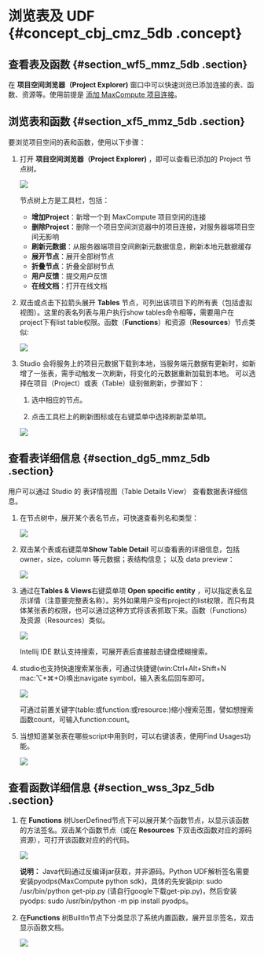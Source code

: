 # 浏览表及 UDF {#concept_cbj_cmz_5db .concept}

## 查看表及函数 {#section_wf5_mmz_5db .section}

在 **项目空间浏览器（Project Explorer\)** 窗口中可以快速浏览已添加连接的表、函数、资源等。使用前提是 [添加 MaxCompute 项目连接](ZH-CN_TP_12119_V1.dita)。

## 浏览表和函数 {#section_xf5_mmz_5db .section}

要浏览项目空间的表和函数，使用以下步骤：

1.  打开 **项目空间浏览器（Project Explorer\)** ，即可以查看已添加的 Project 节点树。

    ![](http://static-aliyun-doc.oss-cn-hangzhou.aliyuncs.com/assets/img/12121/1621_zh-CN.png)

    节点树上方是工具栏，包括：

    -   **增加Project**：新增一个到 MaxCompute 项目空间的连接
    -   **删除Project**：删除一个项目空间浏览器中的项目连接，对服务器端项目空间无影响
    -   **刷新元数据**：从服务器端项目空间刷新元数据信息，刷新本地元数据缓存
    -   **展开节点**：展开全部树节点
    -   **折叠节点**：折叠全部树节点
    -   **用户反馈**：提交用户反馈
    -   **在线文档**：打开在线文档
2.  双击或点击下拉箭头展开 **Tables** 节点，可列出该项目下的所有表（包括虚拟视图）。这里的表名列表与用户执行show tables命令相等，需要用户在project下有list table权限。函数（**Functions**）和资源（**Resources**）节点类似:

    ![](http://static-aliyun-doc.oss-cn-hangzhou.aliyuncs.com/assets/img/12121/1623_zh-CN.png)

3.  Studio 会将服务上的项目元数据下载到本地，当服务端元数据有更新时，如新增了一张表，需手动触发一次刷新，将变化的元数据重新加载到本地。 可以选择在项目（Project）或表（Table）级别做刷新，步骤如下：

    1.  选中相应的节点。

    2.  点击工具栏上的刷新图标或在右键菜单中选择刷新菜单项。

    ![](http://static-aliyun-doc.oss-cn-hangzhou.aliyuncs.com/assets/img/12121/1624_zh-CN.png)


## 查看表详细信息 {#section_dg5_mmz_5db .section}

用户可以通过 Studio 的 表详情视图（Table Details View） 查看数据表详细信息。

1.  在节点树中，展开某个表名节点，可快速查看列名和类型：

    ![](http://static-aliyun-doc.oss-cn-hangzhou.aliyuncs.com/assets/img/12121/1625_zh-CN.png)

2.  双击某个表或右键菜单**Show Table Detail** 可以查看表的详细信息，包括 owner，size，column 等元数据；表结构信息； 以及 data preview：

    ![](http://static-aliyun-doc.oss-cn-hangzhou.aliyuncs.com/assets/img/12121/1626_zh-CN.png)

3.  通过在**Tables & Views**右键菜单项 **Open specific entity** ，可以指定表名显示详情（注意要完整表名称）。另外如果用户没有project的list权限，而只有具体某张表的权限，也可以通过这种方式将该表抓取下来。函数（Functions）及资源（Resources）类似。

    ![](http://static-aliyun-doc.oss-cn-hangzhou.aliyuncs.com/assets/img/12121/1627_zh-CN.png)

    Intellij IDE 默认支持搜索，可展开表后直接敲击键盘模糊搜索。

4.  studio也支持快速搜索某张表，可通过快捷键\(win:Ctrl+Alt+Shift+N mac:⌥+⌘+O\)唤出navigate symbol，输入表名后回车即可。

    ![](http://static-aliyun-doc.oss-cn-hangzhou.aliyuncs.com/assets/img/12121/1628_zh-CN.png)

    可通过前置关键字\(table:或function:或resource:\)缩小搜索范围，譬如想搜索函数count，可输入function:count。

5.  当想知道某张表在哪些script中用到时，可以右键该表，使用Find Usages功能。

    ![](http://static-aliyun-doc.oss-cn-hangzhou.aliyuncs.com/assets/img/12121/1629_zh-CN.png)


## 查看函数详细信息 {#section_wss_3pz_5db .section}

1.  在 **Functions** 树UserDefined节点下可以展开某个函数节点，以显示该函数的方法签名。双击某个函数节点（或在 **Resources** 下双击改函数对应的源码资源），可打开该函数对应的的代码。

    ![](http://static-aliyun-doc.oss-cn-hangzhou.aliyuncs.com/assets/img/12121/1630_zh-CN.png)

    **说明：** Java代码通过反编译jar获取，并非源码。Python UDF解析签名需要安装pyodps\(MaxCompute python sdk\)，具体的先安装pip: sudo /usr/bin/python get-pip.py \(请自行google下载get-pip.py\)，然后安装pyodps: sudo /usr/bin/python -m pip install pyodps。

2.  在**Functions** 树BuiltIn节点下分类显示了系统内置函数，展开显示签名，双击显示函数文档。

    ![](http://static-aliyun-doc.oss-cn-hangzhou.aliyuncs.com/assets/img/12121/1631_zh-CN.png)



